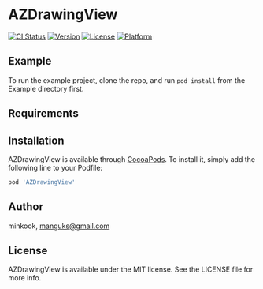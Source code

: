 # AZDrawingView

[![CI Status](https://img.shields.io/travis/minkook/AZDrawingView.svg?style=flat)](https://travis-ci.org/minkook/AZDrawingView)
[![Version](https://img.shields.io/cocoapods/v/AZDrawingView.svg?style=flat)](https://cocoapods.org/pods/AZDrawingView)
[![License](https://img.shields.io/cocoapods/l/AZDrawingView.svg?style=flat)](https://cocoapods.org/pods/AZDrawingView)
[![Platform](https://img.shields.io/cocoapods/p/AZDrawingView.svg?style=flat)](https://cocoapods.org/pods/AZDrawingView)

## Example

To run the example project, clone the repo, and run `pod install` from the Example directory first.

## Requirements

## Installation

AZDrawingView is available through [CocoaPods](https://cocoapods.org). To install
it, simply add the following line to your Podfile:

```ruby
pod 'AZDrawingView'
```

## Author

minkook, manguks@gmail.com

## License

AZDrawingView is available under the MIT license. See the LICENSE file for more info.
